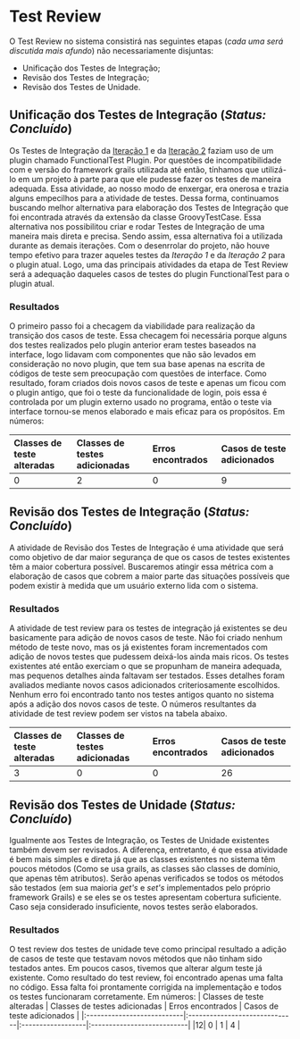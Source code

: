 # Test Review #

O Test Review no sistema consistirá nas seguintes etapas (_cada uma será discutida mais afundo_) não necessariamente disjuntas:
  * Unificação dos Testes de Integração;
  * Revisão dos Testes de Integração;
  * Revisão dos Testes de Unidade.

## Unificação dos Testes de Integração (_Status: Concluído_) ##
Os Testes de Integração da [Iteração 1](http://code.google.com/p/neoclinica/wiki/PlanoIteracao1) e da [Iteração 2](http://code.google.com/p/neoclinica/wiki/PlanoIteracao1) faziam uso de um plugin chamado FunctionalTest Plugin. Por questões de incompatibilidade com e versão do framework grails utilizada até então, tínhamos que utilizá-lo em um projeto à parte para que ele pudesse fazer os testes de maneira adequada. Essa atividade, ao nosso modo de enxergar, era onerosa e trazia alguns empecilhos para a atividade de testes. Dessa forma, continuamos buscando melhor alternativa para elaboração dos Testes de Integração que foi encontrada através da extensão da classe GroovyTestCase. Essa alternativa nos possibilitou criar e rodar Testes de Integração de uma maneira mais direta e precisa. Sendo assim, essa alternativa foi a utilizada durante as demais iterações. Com o desenrrolar do projeto, não houve tempo efetivo para trazer aqueles testes da _Iteração 1_ e da _Iteração 2_ para o plugin atual. Logo, uma das principais atividades da etapa de Test Review será a adequação daqueles casos de testes do plugin FunctionalTest para o plugin atual.

### Resultados ###
O primeiro passo foi a checagem da viabilidade para realização da transição dos casos de teste. Essa checagem foi necessária porque alguns dos testes realizados pelo plugin anterior eram testes baseados na interface, logo lidavam com componentes que não são levados em consideração no novo plugin, que tem sua base apenas na escrita de códigos de teste sem preocupação com questões de interface. Como resultado, foram criados dois novos casos de teste e apenas um ficou com o plugin antigo, que foi o teste da funcionalidade de login, pois essa é controlada por um plugin externo usado no programa, então o teste via interface tornou-se menos elaborado e mais eficaz para os propósitos. Em números:

| Classes de teste alteradas | Classes de testes adicionadas | Erros encontrados | Casos de teste adicionados |
|:---------------------------|:------------------------------|:------------------|:---------------------------|
|0 |2 |0 |9 |

## Revisão dos Testes de Integração (_Status: Concluído_) ##
A atividade de Revisão dos Testes de Integração é uma atividade que será como objetivo de dar maior segurança de que os casos de testes existentes têm a maior cobertura possível. Buscaremos atingir essa métrica com a elaboração de casos que cobrem a maior parte das situações possíveis que podem existir à medida que um usuário externo lida com o sistema.

### Resultados ###
A atividade de test review para os testes de integração já existentes se deu basicamente para adição de novos casos de teste. Não foi criado nenhum método de teste novo, mas os já existentes foram incrementados com adição de novos testes que pudessem deixá-los ainda mais ricos. Os testes existentes até então exerciam o que se propunham de maneira adequada, mas pequenos detalhes ainda faltavam ser testados. Esses detalhes foram avaliados mediante novos casos adicionados criteriosamente escolhidos. Nenhum erro foi encontrado tanto nos testes antigos quanto no sistema após a adição dos novos casos de teste. O números resultantes da atividade de test review podem ser vistos na tabela abaixo.

| Classes de teste alteradas | Classes de testes adicionadas | Erros encontrados | Casos de teste adicionados |
|:---------------------------|:------------------------------|:------------------|:---------------------------|
|3 |0 |0 |26|

## Revisão dos Testes de Unidade (_Status: Concluído_) ##
Igualmente aos Testes de Integração, os Testes de Unidade existentes também devem ser revisados. A diferença, entretanto, é que essa atividade é bem mais simples e direta já que as classes existentes no sistema têm poucos métodos (Como se usa grails, as classes são classes de domínio, que apenas têm atributos). Serão apenas verificados se todos os métodos são testados (em sua maioria _get's_ e _set's_ implementados pelo próprio framework Grails) e se eles se os testes apresentam cobertura suficiente. Caso seja considerado insuficiente, novos testes serão elaborados.

### Resultados ###
O test review dos testes de unidade teve como principal resultado a adição de casos de teste que testavam novos métodos que não tinham sido testados antes. Em poucos casos, tivemos que alterar algum teste já existente. Como resultado do test review, foi encontrado apenas uma falta no código. Essa falta foi prontamente corrigida na implementação e todos os testes funcionaram corretamente. Em números:
| Classes de teste alteradas | Classes de testes adicionadas | Erros encontrados | Casos de teste adicionados |
|:---------------------------|:------------------------------|:------------------|:---------------------------|
|12| 0 | 1 | 4 |